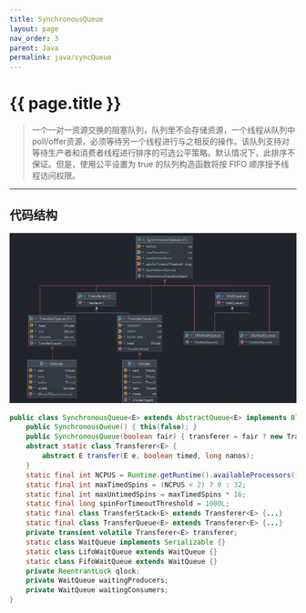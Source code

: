 ```yaml
---
title: SynchronousQueue
layout: page
nav_order: 3
parent: Java
permalink: java/syncQueue
---
```


# {{ page.title }}  

> 一个一对一资源交换的阻塞队列，队列里不会存储资源，一个线程从队列中poll/offer资源，必须等待另一个线程进行与之相反的操作。该队列支持对等待生产者和消费者线程进行排序的可选公平策略。默认情况下，此排序不保证。但是，使用公平设置为 true 的队列构造函数将按 FIFO 顺序授予线程访问权限。
---  

## 代码结构
![syncQueue](/assets/image/syncQueue.png)
```java
public class SynchronousQueue<E> extends AbstractQueue<E> implements BlockingQueue<E>, Serializable {
    public SynchronousQueue() { this(false); }
    public SynchronousQueue(boolean fair) { transferer = fair ? new TransferQueue<E>() : new TransferStack<E>();}
    abstract static class Transferer<E> {
        abstract E transfer(E e, boolean timed, long nanos);
    }
    static final int NCPUS = Runtime.getRuntime().availableProcessors();
    static final int maxTimedSpins = (NCPUS < 2) ? 0 : 32;
    static final int maxUntimedSpins = maxTimedSpins * 16;
    static final long spinForTimeoutThreshold = 1000L;
    static final class TransferStack<E> extends Transferer<E> {...}
    static final class TransferQueue<E> extends Transferer<E> {...}
    private transient volatile Transferer<E> transferer;
    static class WaitQueue implements Serializable {}
    static class LifoWaitQueue extends WaitQueue {}
    static class FifoWaitQueue extends WaitQueue {}
    private ReentrantLock qlock;
    private WaitQueue waitingProducers;
    private WaitQueue waitingConsumers;
}
```